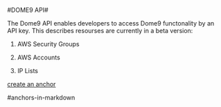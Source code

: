 #DOME9 API#

The Dome9 API enables developers to access Dome9 functonality by an API key.
  This describes resourses are currently in a beta version:


1. AWS Security Groups

2. AWS Accounts

3. IP Lists



[create an anchor](#anchors-in-markdown)


#anchors-in-markdown